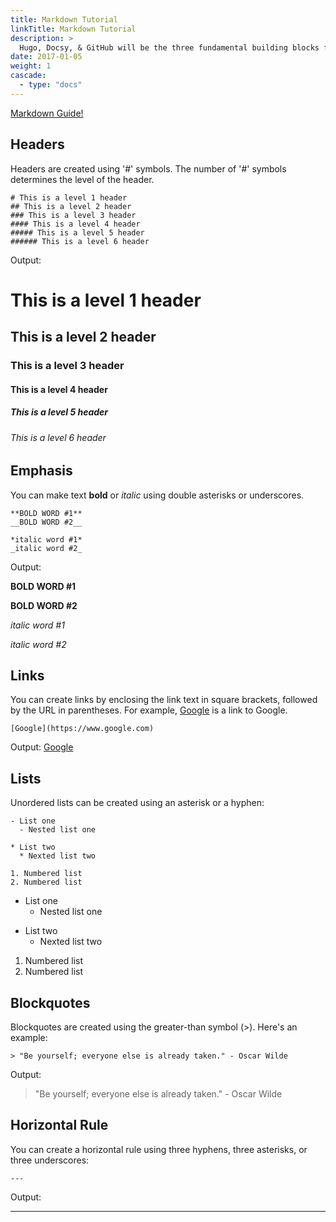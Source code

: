 ```yaml
---
title: Markdown Tutorial
linkTitle: Markdown Tutorial
description: >
  Hugo, Docsy, & GitHub will be the three fundamental building blocks for building and deploying your website to the web. Below is a brief overview of the functionality and strengths of each.
date: 2017-01-05
weight: 1
cascade:
  - type: "docs"
---
```

 
[Markdown Guide!](https://www.markdownguide.org/basic-syntax/)

## Headers
Headers are created using '#' symbols. The number of '#' symbols determines the level of the header.

```
# This is a level 1 header
## This is a level 2 header
### This is a level 3 header
#### This is a level 4 header
##### This is a level 5 header
###### This is a level 6 header
```
Output:

# This is a level 1 header
## This is a level 2 header
### This is a level 3 header
#### This is a level 4 header
##### This is a level 5 header
###### This is a level 6 header


## Emphasis

You can make text **bold** or *italic* using double asterisks or underscores.

```
**BOLD WORD #1**
__BOLD WORD #2__

*italic word #1*
_italic word #2_
```
Output:

**BOLD WORD #1** 

__BOLD WORD #2__ 

*italic word #1* 

_italic word #2_ 


## Links

You can create links by enclosing the link text in square brackets, followed by the URL in parentheses. For example, [Google](https://www.google.com) is a link to Google.


```
[Google](https://www.google.com)
```
Output:
[Google](https://www.google.com)


## Lists

Unordered lists can be created using an asterisk or a hyphen:
```
- List one
  - Nested list one

* List two
  * Nexted list two

1. Numbered list
2. Numbered list 
```

- List one
  - Nested list one

* List two
  * Nexted list two

1. Numbered list
2. Numbered list 

## Blockquotes

Blockquotes are created using the greater-than symbol (>). Here's an example:
```
> "Be yourself; everyone else is already taken." - Oscar Wilde
```
Output:
> "Be yourself; everyone else is already taken." - Oscar Wilde

## Horizontal Rule

You can create a horizontal rule using three hyphens, three asterisks, or three underscores:

```---```

Output:

---